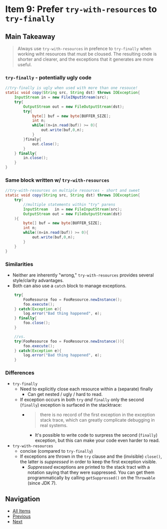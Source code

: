 # Item 9: Prefer `try-with-resources` to `try-finally`

## Main Takeaway

> Always use `try-with-resources` in prefence to `try-finally` when working wiht resources that must be cloused. The resulting code is shorter and clearer, and the exceptions that it generates are more useful.

### `try-finally` - potentially ugly code

```java
//try-finally is ugly when used with more than one resouce!
static void copy(String src, String dst) throws IOException{
    InputStream in = new FileINputStream(src);
    try{
        OutputStream out = new FileOutputStream(dst);
        try{
            byte[] buf = new byte[BUFFER_SIZE];
            int n;
            while((n=in.read(buf)) >= 0){
                out.write(buf,0,n);
            }
        }finaly{
            out.close();
        }
    } finally{
        in.close();
    }
}
```

### Same block written w/ `try-with-resources`

```java
//try-with-resources on multiple resources - short and sweet
static void copy(String src, String dst) throws IOException{
    try(
        //multiple statements within "try" parens
        InputStream   in = new FileInputStream(src);
        OutputStream out = new FileOutputStream(dst)
    ){
        byte[] buf = new byte[BUFFER_SIZE];
        int n;
        while((n=in.read(buf)) >= 0){
            out.write(buf,0,n);
        }
    }
}
```

### Similarities

- Neither are inherently "wrong," `try-with-resources` provides several style/clarity advantages.
- Both can also use a `catch` block to manage exceptions.
  
```java
    try{
        FooResource foo = FooResource.newInstance();
        foo.execute();
    } catch(Exception e){
        log.error("Bad thing happened", e);
    } finally{
        foo.close();
    }

    //vs.
    try(FooResource foo = FooResource.newInstance()){
        foo.execute();
    } catch(Exception e){
        log.error("Bad thing happened", e);
    }
```

### Differences

- `try-finally`
  - Need to explicitly close each resource within a (separate) finally
    - Can get nested / ugly / hard to read.
  - If exception occurs in both `try` _and_ `finally` only the second (`finally`)     exception is surfaced in the stacktrace:
    - > there is no record of the first exception in the exception stack trace, which can greatly complicate debugging in real systems.
      - It's possible to write code to surpress the second (`finally`) exception, but this can make your code even harder to read.
- `try-with-resources`
  - concise (compared to `try-finally`)
  - If exceptions are thrown in the `try` clause and the (invisible) `close()`, the latter is _suppressed_ in order to keep the first exception visible.
    - _Suppressed_ exceptions are printed to the stack tract with a notation saying that they were suppressed. You can get them programmatically by calling `getSuppressed()` on the `Throwable` (since JDK 7).

## Navigation

- [All Items](../README.md#items)
- [Previous](item-08.md)
- [Next](item-10.md)

